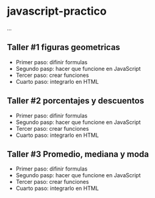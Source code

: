 # javascript-practico

...

## Taller #1 figuras geometricas

- Primer paso: difinir formulas
- Segundo pasp: hacer que funcione en JavaScript
- Tercer paso: crear funciones
- Cuarto paso: integrarlo en HTML

## Taller #2 porcentajes y descuentos

- Primer paso: difinir formulas
- Segundo pasp: hacer que funcione en JavaScript
- Tercer paso: crear funciones
- Cuarto paso: integrarlo en HTML

## Taller #3 Promedio, mediana y moda

- Primer paso: difinir formulas
- Segundo pasp: hacer que funcione en JavaScript
- Tercer paso: crear funciones
- Cuarto paso: integrarlo en HTML
